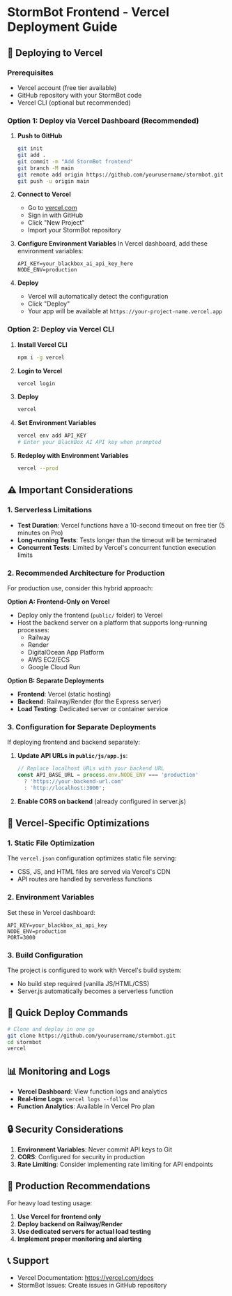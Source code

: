 # StormBot Frontend - Vercel Deployment Guide

## 🚀 Deploying to Vercel

### Prerequisites
- Vercel account (free tier available)
- GitHub repository with your StormBot code
- Vercel CLI (optional but recommended)

### Option 1: Deploy via Vercel Dashboard (Recommended)

1. **Push to GitHub**
   ```bash
   git init
   git add .
   git commit -m "Add StormBot frontend"
   git branch -M main
   git remote add origin https://github.com/yourusername/stormbot.git
   git push -u origin main
   ```

2. **Connect to Vercel**
   - Go to [vercel.com](https://vercel.com)
   - Sign in with GitHub
   - Click "New Project"
   - Import your StormBot repository

3. **Configure Environment Variables**
   In Vercel dashboard, add these environment variables:
   ```
   API_KEY=your_blackbox_ai_api_key_here
   NODE_ENV=production
   ```

4. **Deploy**
   - Vercel will automatically detect the configuration
   - Click "Deploy"
   - Your app will be available at `https://your-project-name.vercel.app`

### Option 2: Deploy via Vercel CLI

1. **Install Vercel CLI**
   ```bash
   npm i -g vercel
   ```

2. **Login to Vercel**
   ```bash
   vercel login
   ```

3. **Deploy**
   ```bash
   vercel
   ```

4. **Set Environment Variables**
   ```bash
   vercel env add API_KEY
   # Enter your BlackBox AI API key when prompted
   ```

5. **Redeploy with Environment Variables**
   ```bash
   vercel --prod
   ```

## ⚠️ Important Considerations

### 1. **Serverless Limitations**
- **Test Duration**: Vercel functions have a 10-second timeout on free tier (5 minutes on Pro)
- **Long-running Tests**: Tests longer than the timeout will be terminated
- **Concurrent Tests**: Limited by Vercel's concurrent function execution limits

### 2. **Recommended Architecture for Production**

For production use, consider this hybrid approach:

**Option A: Frontend-Only on Vercel**
- Deploy only the frontend (`public/` folder) to Vercel
- Host the backend server on a platform that supports long-running processes:
  - Railway
  - Render
  - DigitalOcean App Platform
  - AWS EC2/ECS
  - Google Cloud Run

**Option B: Separate Deployments**
- **Frontend**: Vercel (static hosting)
- **Backend**: Railway/Render (for the Express server)
- **Load Testing**: Dedicated server or container service

### 3. **Configuration for Separate Deployments**

If deploying frontend and backend separately:

1. **Update API URLs in `public/js/app.js`**:
   ```javascript
   // Replace localhost URLs with your backend URL
   const API_BASE_URL = process.env.NODE_ENV === 'production' 
     ? 'https://your-backend-url.com' 
     : 'http://localhost:3000';
   ```

2. **Enable CORS on backend** (already configured in server.js)

## 🔧 Vercel-Specific Optimizations

### 1. **Static File Optimization**
The `vercel.json` configuration optimizes static file serving:
- CSS, JS, and HTML files are served via Vercel's CDN
- API routes are handled by serverless functions

### 2. **Environment Variables**
Set these in Vercel dashboard:
```
API_KEY=your_blackbox_ai_api_key
NODE_ENV=production
PORT=3000
```

### 3. **Build Configuration**
The project is configured to work with Vercel's build system:
- No build step required (vanilla JS/HTML/CSS)
- Server.js automatically becomes a serverless function

## 🚀 Quick Deploy Commands

```bash
# Clone and deploy in one go
git clone https://github.com/yourusername/stormbot.git
cd stormbot
vercel
```

## 📊 Monitoring and Logs

- **Vercel Dashboard**: View function logs and analytics
- **Real-time Logs**: `vercel logs --follow`
- **Function Analytics**: Available in Vercel Pro plan

## 🔒 Security Considerations

1. **Environment Variables**: Never commit API keys to Git
2. **CORS**: Configured for security in production
3. **Rate Limiting**: Consider implementing rate limiting for API endpoints

## 🎯 Production Recommendations

For heavy load testing usage:
1. **Use Vercel for frontend only**
2. **Deploy backend on Railway/Render**
3. **Use dedicated servers for actual load testing**
4. **Implement proper monitoring and alerting**

## 📞 Support

- Vercel Documentation: https://vercel.com/docs
- StormBot Issues: Create issues in GitHub repository
